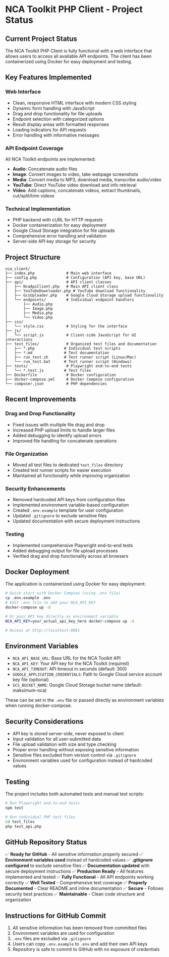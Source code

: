 # NCA Toolkit PHP Client - Project Status

## Current Project Status
The NCA Toolkit PHP Client is fully functional with a web interface that allows users to access all available API endpoints. The client has been containerized using Docker for easy deployment and testing.

## Key Features Implemented

### Web Interface
- Clean, responsive HTML interface with modern CSS styling
- Dynamic form handling with JavaScript
- Drag and drop functionality for file uploads
- Endpoint selection with categorized options
- Result display areas with formatted responses
- Loading indicators for API requests
- Error handling with informative messages

### API Endpoint Coverage
All NCA Toolkit endpoints are implemented:
- **Audio**: Concatenate audio files
- **Image**: Convert images to video, take webpage screenshots
- **Media**: Convert media to MP3, download media, transcribe audio/video
- **YouTube**: Direct YouTube video download and info retrieval
- **Video**: Add captions, concatenate videos, extract thumbnails, cut/split/trim videos

### Technical Implementation
- PHP backend with cURL for HTTP requests
- Docker containerization for easy deployment
- Google Cloud Storage integration for file uploads
- Comprehensive error handling and validation
- Server-side API key storage for security

## Project Structure
```
nca_client/
├── index.php              # Main web interface
├── config.php             # Configuration (API key, base URL)
├── api/                   # API client classes
│   ├── NcaApiClient.php   # Main API client class
│   ├── YouTubeDownloader.php # YouTube download functionality
│   ├── GcsUploader.php    # Google Cloud Storage upload functionality
│   └── endpoints/         # Individual endpoint handlers
│       ├── Audio.php
│       ├── Image.php
│       ├── Media.php
│       └── Video.php
├── css/
│   └── style.css          # Styling for the interface
├── js/
│   └── script.js          # Client-side JavaScript for UI interactions
├── test_files/            # Organized test files and documentation
│   ├── *.php             # Individual test scripts
│   ├── *.md              # Test documentation
│   ├── run_test.sh       # Test runner script (Linux/Mac)
│   └── run_test.bat      # Test runner script (Windows)
├── tests/                 # Playwright end-to-end tests
│   └── *.test.js         # Test files
├── Dockerfile             # Docker configuration
├── docker-compose.yml     # Docker Compose configuration
└── composer.json          # PHP dependencies
```

## Recent Improvements

### Drag and Drop Functionality
- Fixed issues with multiple file drag and drop
- Increased PHP upload limits to handle larger files
- Added debugging to identify upload errors
- Improved file handling for concatenate operations

### File Organization
- Moved all test files to dedicated `test_files` directory
- Created test runner scripts for easier execution
- Maintained all functionality while improving organization

### Security Enhancements
- Removed hardcoded API keys from configuration files
- Implemented environment variable-based configuration
- Created `.env.example` template for user configuration
- Updated `.gitignore` to exclude sensitive files
- Updated documentation with secure deployment instructions

### Testing
- Implemented comprehensive Playwright end-to-end tests
- Added debugging output for file upload processes
- Verified drag and drop functionality across all browsers

## Docker Deployment
The application is containerized using Docker for easy deployment:

```bash
# Quick start with Docker Compose (using .env file)
cp .env.example .env
# Edit .env file to add your NCA_API_KEY
docker-compose up -d

# Or pass API key directly as environment variable
NCA_API_KEY=your_actual_api_key_here docker-compose up -d

# Access at http://localhost:8081
```

## Environment Variables
- `NCA_API_BASE_URL`: Base URL for the NCA Toolkit API
- `NCA_API_KEY`: Your API key for the NCA Toolkit (required)
- `NCA_API_TIMEOUT`: API timeout in seconds (default: 300)
- `GOOGLE_APPLICATION_CREDENTIALS`: Path to Google Cloud service account key file (optional)
- `GCS_BUCKET_NAME`: Google Cloud Storage bucket name (default: maksimum-nca)

These can be set in the `.env` file or passed directly as environment variables when running docker-compose.

## Security Considerations
- API key is stored server-side, never exposed to client
- Input validation for all user-submitted data
- File upload validation with size and type checking
- Proper error handling without exposing sensitive information
- Sensitive files excluded from version control via `.gitignore`
- Environment variables used for configuration instead of hardcoded values

## Testing
The project includes both automated tests and manual test scripts:

```bash
# Run Playwright end-to-end tests
npm test

# Run individual PHP test files
cd test_files
php test_api.php
```

## GitHub Repository Status
✅ **Ready for GitHub** - All sensitive information properly secured
✅ **Environment variables used** instead of hardcoded values
✅ **.gitignore configured** to exclude sensitive files
✅ **Documentation updated** with secure deployment instructions
✅ **Production Ready** - All features implemented and tested
✅ **Fully Functional** - All API endpoints working correctly
✅ **Well Tested** - Comprehensive test coverage
✅ **Properly Documented** - Clear README and inline documentation
✅ **Secure** - Follows security best practices
✅ **Maintainable** - Clean code structure and organization

## Instructions for GitHub Commit
1. All sensitive information has been removed from committed files
2. Environment variables are used for configuration
3. `.env` files are excluded via `.gitignore`
4. Users can copy `.env.example` to `.env` and add their own API keys
5. Repository is safe to commit to GitHub with no exposure of credentials